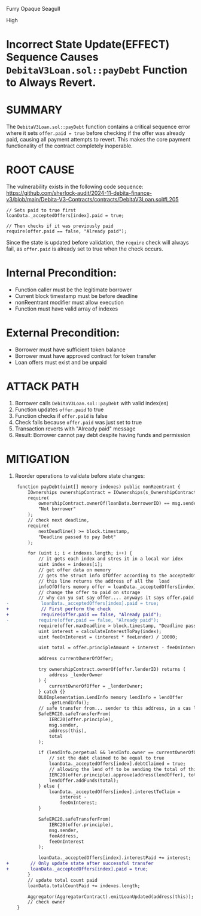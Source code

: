 Furry Opaque Seagull

High

# Incorrect State Update(EFFECT) Sequence Causes `DebitaV3Loan.sol::payDebt` Function to Always Revert.

# SUMMARY
The `DebitaV3Loan.sol::payDebt` function contains a critical sequence error where it sets `offer.paid = true` before checking if the offer was already paid, causing all payment attempts to revert. This makes the core payment functionality of the contract completely inoperable.

# ROOT CAUSE
The vulnerability exists in the following code sequence:
https://github.com/sherlock-audit/2024-11-debita-finance-v3/blob/main/Debita-V3-Contracts/contracts/DebitaV3Loan.sol#L205
```solidity
// Sets paid to true first
loanData._acceptedOffers[index].paid = true;

// Then checks if it was previously paid
require(offer.paid == false, "Already paid");
```
Since the state is updated before validation, the `require` check will always fail, as `offer.paid` is already set to true when the check occurs.

# Internal Precondition:
- Function caller must be the legitimate borrower
- Current block timestamp must be before deadline
- nonReentrant modifier must allow execution
- Function must have valid array of indexes

# External Precondition:
- Borrower must have sufficient token balance
- Borrower must have approved contract for token transfer
- Loan offers must exist and be unpaid

# ATTACK PATH
1. Borrower calls `DebitaV3Loan.sol::payDebt` with valid index(es)
2. Function updates `offer.paid` to true
3. Function checks if `offer.paid` is false
4. Check fails because `offer.paid` was just set to true
5. Transaction reverts with "Already paid" message
6. Result: Borrower cannot pay debt despite having funds and permission

# MITIGATION
1. Reorder operations to validate before state changes:
```diff
    function payDebt(uint[] memory indexes) public nonReentrant {
        IOwnerships ownershipContract = IOwnerships(s_OwnershipContract);
        require(
            ownershipContract.ownerOf(loanData.borrowerID) == msg.sender,
            "Not borrower"
        );
        // check next deadline, 
        require(
            nextDeadline() >= block.timestamp,
            "Deadline passed to pay Debt"
        );

        for (uint i; i < indexes.length; i++) {
            // it gets each index and stres it in a local var idex
            uint index = indexes[i];
            // get offer data on memory
            // gets the struct info OfOffer according to the acceptedOffer~offer
            // this line returns the address of all the  load
            infoOfOffers memory offer = loanData._acceptedOffers[index];
            // change the offer to paid on storage
            // why can yu sut say offer.... anyways it says offer.paid to true. 
-            loanData._acceptedOffers[index].paid = true;
+            // First perform the check
+            require(offer.paid == false, "Already paid");
-           require(offer.paid == false, "Already paid");
            require(offer.maxDeadline > block.timestamp, "Deadline passed");
            uint interest = calculateInterestToPay(index);
            uint feeOnInterest = (interest * feeLender) / 10000;

            uint total = offer.principleAmount + interest - feeOnInterest;

            address currentOwnerOfOffer;

            try ownershipContract.ownerOf(offer.lenderID) returns (
                address _lenderOwner
            ) {
                currentOwnerOfOffer = _lenderOwner;
            } catch {}
            DLOImplementation.LendInfo memory lendInfo = lendOffer
                .getLendInfo();
            // safe transfer from... sender to this address, in a cas like this the user should send first before state update
            SafeERC20.safeTransferFrom(
                IERC20(offer.principle),
                msg.sender,
                address(this),
                total
            );

            if (lendInfo.perpetual && lendInfo.owner == currentOwnerOfOffer) {
                // set the dabt claimed to be equal to true 
                loanData._acceptedOffers[index].debtClaimed = true;
                // allowing the lend off to be sending the total of this contract to the lendOffer
                IERC20(offer.principle).approve(address(lendOffer), total);
                lendOffer.addFunds(total);
            } else {
                loanData._acceptedOffers[index].interestToClaim =
                    interest -
                    feeOnInterest;
            }

            SafeERC20.safeTransferFrom(
                IERC20(offer.principle),
                msg.sender,
                feeAddress,
                feeOnInterest
            );

            loanData._acceptedOffers[index].interestPaid += interest;
+        // Only update state after successful transfer
+        loanData._acceptedOffers[index].paid = true;
        }
        // update total count paid
        loanData.totalCountPaid += indexes.length;

        Aggregator(AggregatorContract).emitLoanUpdated(address(this));
        // check owner
    }
```